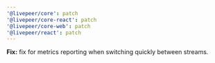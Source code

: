 ```yaml
---
'@livepeer/core': patch
'@livepeer/core-react': patch
'@livepeer/core-web': patch
'@livepeer/react': patch
---
```


**Fix:** fix for metrics reporting when switching quickly between streams.
